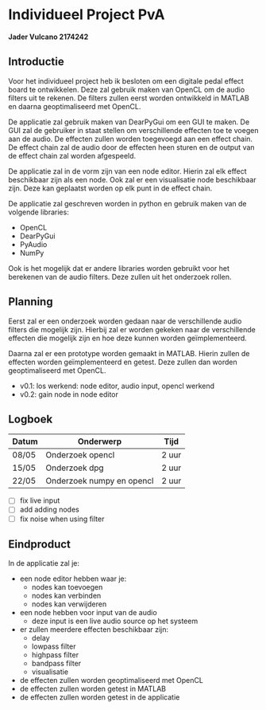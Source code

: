 # Individueel Project PvA
**Jader Vulcano 2174242**

## Introductie

Voor het individueel project heb ik besloten om een digitale pedal effect board te ontwikkelen. Deze zal gebruik maken van OpenCL om de audio filters uit te rekenen. De filters zullen eerst worden ontwikkeld in MATLAB en daarna geoptimaliseerd met OpenCL. 

De applicatie zal gebruik maken van DearPyGui om een GUI te maken. De GUI zal de gebruiker in staat stellen om verschillende effecten toe te voegen aan de audio. De effecten zullen worden toegevoegd aan een effect chain. De effect chain zal de audio door de effecten heen sturen en de output van de effect chain zal worden afgespeeld. 

De applicatie zal in de vorm zijn van een node editor. Hierin zal elk effect beschikbaar zijn als een node. Ook zal er een visualisatie node beschikbaar zijn. Deze kan geplaatst worden op elk punt in de effect chain. 

De applicatie zal geschreven worden in python en gebruik maken van de volgende libraries:
- OpenCL
- DearPyGui
- PyAudio
- NumPy

Ook is het mogelijk dat er andere libraries worden gebruikt voor het berekenen van de audio filters. Deze zullen uit het onderzoek rollen.

## Planning

Eerst zal er een onderzoek worden gedaan naar de verschillende audio filters die mogelijk zijn. Hierbij zal er worden gekeken naar de verschillende effecten die mogelijk zijn en hoe deze kunnen worden geïmplementeerd. 

Daarna zal er een prototype worden gemaakt in MATLAB. Hierin zullen de effecten worden geïmplementeerd en getest. Deze zullen dan worden geoptimaliseerd met OpenCL.

* v0.1: los werkend: node editor, audio input, opencl werkend
* v0.2: gain node in node editor

## Logboek

| Datum | Onderwerp                 | Tijd  |
| ----- | ------------------------- | ----- |
| 08/05 | Onderzoek opencl          | 2 uur |
| 15/05 | Onderzoek dpg             | 2 uur |
| 22/05 | Onderzoek numpy en opencl | 2 uur |

- [ ] fix live input
- [ ] add adding nodes
- [ ] fix noise when using filter

## Eindproduct

In de applicatie zal je:
  - een node editor hebben waar je:
    - nodes kan toevoegen
    - nodes kan verbinden
    - nodes kan verwijderen
  - een node hebben voor input van de audio
    - deze input is een live audio source op het systeem
  - er zullen meerdere effecten beschikbaar zijn:
    - delay
    - lowpass filter
    - highpass filter
    - bandpass filter
    - visualisatie
  - de effecten zullen worden geoptimaliseerd met OpenCL
  - de effecten zullen worden getest in MATLAB
  - de effecten zullen worden getest in de applicatie
   